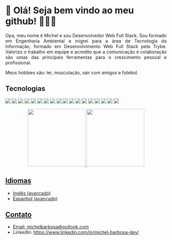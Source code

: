 # 👋 Olá! Seja bem vindo ao meu github! 👨🏽‍💻

<p align="justify">Opa, meu nome é Michel e sou Desenvolvedor Web Full Stack.
Sou formado em Engenharia Ambiental e migrei para a área de Tecnologia da Informação, formado em Desenvolvimento Web Full Stack pela Trybe. Valorizo o trabalho em equipe e acredito que a comunicação e colaboração são umas das principais ferramentas para o crescimento pessoal e profissional. </p>
<p>Meus hobbies são: ler, musculação, sair com amigos e futebol.</p>

## Tecnologias
<p align='left'>
  <img src="https://img.shields.io/badge/HTML5-0b6b81?style=for-the-badge&logo=html5&logoColor=white" />
  
  <img src="https://img.shields.io/badge/CSS3-0b6b81?style=for-the-badge&logo=css3&logoColor=white" />
  <img src="https://img.shields.io/badge/Tailwind_CSS-0b6b81?style=for-the-badge&logo=tailwind-css&logoColor=white" />
  <img src="https://img.shields.io/badge/styled--components-0b6b81?style=for-the-badge&logo=styled-components&logoColor=white" />
  
  <img src="https://img.shields.io/badge/JavaScript-0b6b81?style=for-the-badge&logo=javascript&logoColor=white" />
  <img src="https://img.shields.io/badge/TypeScript-0b6b81?style=for-the-badge&logo=typescript&logoColor=white" />
  <img src="https://img.shields.io/badge/Python-0b6b81?style=for-the-badge&logo=Python&logoColor=white" />
  <img src="https://img.shields.io/badge/Java-0b6b81?style=for-the-badge&logo=java&logoColor=white" />
  
  <img src="https://img.shields.io/badge/React-0b6b81?style=for-the-badge&logo=react&logoColor=white" />
  <img src="https://img.shields.io/badge/Redux-0b6b81?style=for-the-badge&logo=redux&logoColor=white" />
  <img src="https://img.shields.io/badge/React_Router-0b6b81?style=for-the-badge&logo=react-router&logoColor=white" />
  
  <img src="https://img.shields.io/badge/Node.js-0b6b81?style=for-the-badge&logo=node.js&logoColor=white" />
  <img src="https://img.shields.io/badge/Express.js-0b6b81?style=for-the-badge" /> 
  <img src="https://img.shields.io/badge/MySQL-0b6b81?style=for-the-badge&logo=mysql&logoColor=white" />
  <img src="https://img.shields.io/badge/Sequelize-0b6b81?style=for-the-badge&logo=sequelize&logoColor=white" />
  <img src="https://img.shields.io/badge/Docker-0b6b81?style=for-the-badge&logo=docker&logoColor=white" />
  
  <img src="https://img.shields.io/badge/Git-0b6b81?style=for-the-badge&logo=git&logoColor=white" />
  <img src="https://img.shields.io/badge/Linux-0b6b81?style=for-the-badge&logo=linux&logoColor=white" /> 
</p>

<div align="center">
  <a href="https://github.com/Michel-Arantes">
  <img height="180em" src="https://github-readme-stats.vercel.app/api?username=Michel-Arantes&show_icons=true&hide_border=true&text_color=0b6b81&title_color=009DBE&bg_color=0D1017&icon_color=009DBE&include_all_commits=true&count_private=true"/>
   <img height="180em" src="https://github-readme-stats.vercel.app/api/top-langs/?username=Michel-Arantes&layout=compact&langs_count=7&hide_border=true&text_color=0b6b81&title_color=009DBE&bg_color=0D1017&icon_color=009DBE"/>
</div>

## Idiomas
- Inglês (avançado)
- Espanhol (avançado)
   
## Contato
- Email: michelbarbosa@outlook.com
- LinkedIn: https://www.linkedin.com/in/michel-barbosa-dev/
